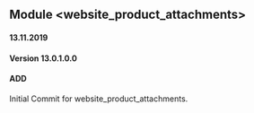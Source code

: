 ## Module <website_product_attachments>

#### 13.11.2019
#### Version 13.0.1.0.0
#### ADD
Initial Commit for website_product_attachments.
